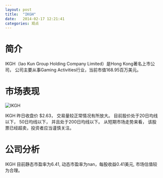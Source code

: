 ```yaml
---
layout: post
title:  "IKGH"
date:   2014-02-17 12:21:41
categories: 观点
---
```


# 简介
IKGH（Iao Kun Group Holding Company Limited）是Hong Kong著名上市公司，
公司主要从事Gaming Activities行业，当前市值168.95百万美元。

# 市场表现

![IKGH](http://finviz.com/chart.ashx?t=IKGH&ty=c&ta=1&p=d&s=l)

IKGH 昨日收盘价 $2.63，
交易量较正常情况有所放大。
目前股价处于20日均线以下，
50日均线以下，
并且处于200日均线以下。
从短期市场走势来看，
该股票已经超卖，投资者应当谨慎关注。

# 公司分析
IKGH 目前静态市盈率为6.41, 动态市盈率为nan，每股收益0.41美元,
市场估值较为合理。

